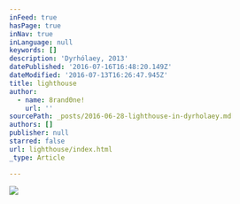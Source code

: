 ```yaml
---
inFeed: true
hasPage: true
inNav: true
inLanguage: null
keywords: []
description: 'Dyrhólaey, 2013'
datePublished: '2016-07-16T16:48:20.149Z'
dateModified: '2016-07-13T16:26:47.945Z'
title: lighthouse
author:
  - name: 8rand0ne!
    url: ''
sourcePath: _posts/2016-06-28-lighthouse-in-dyrholaey.md
authors: []
publisher: null
starred: false
url: lighthouse/index.html
_type: Article

---
```

![](https://imgflo.herokuapp.com/graph/vahj1ThiexotieMo/1c6cf989dd04cf470950ebd4273b16bf/croprotate.jpg?cropheight=2515&cropwidth=3822&degrees=0&input=https%3A%2F%2Fthe-grid-user-content.s3-us-west-2.amazonaws.com%2F93152979-8a04-4fa2-8c68-04d35aa19596.jpg&x=0&y=0)